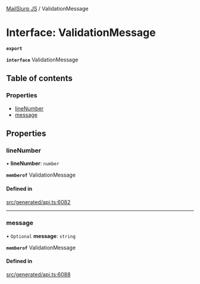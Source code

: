 [MailSlurp JS](../README.md) / ValidationMessage

# Interface: ValidationMessage

**`export`**

**`interface`** ValidationMessage

## Table of contents

### Properties

- [lineNumber](ValidationMessage.md#linenumber)
- [message](ValidationMessage.md#message)

## Properties

### lineNumber

• **lineNumber**: `number`

**`memberof`** ValidationMessage

#### Defined in

[src/generated/api.ts:6082](https://github.com/mailslurp/mailslurp-client/blob/8c02983/src/generated/api.ts#L6082)

___

### message

• `Optional` **message**: `string`

**`memberof`** ValidationMessage

#### Defined in

[src/generated/api.ts:6088](https://github.com/mailslurp/mailslurp-client/blob/8c02983/src/generated/api.ts#L6088)
